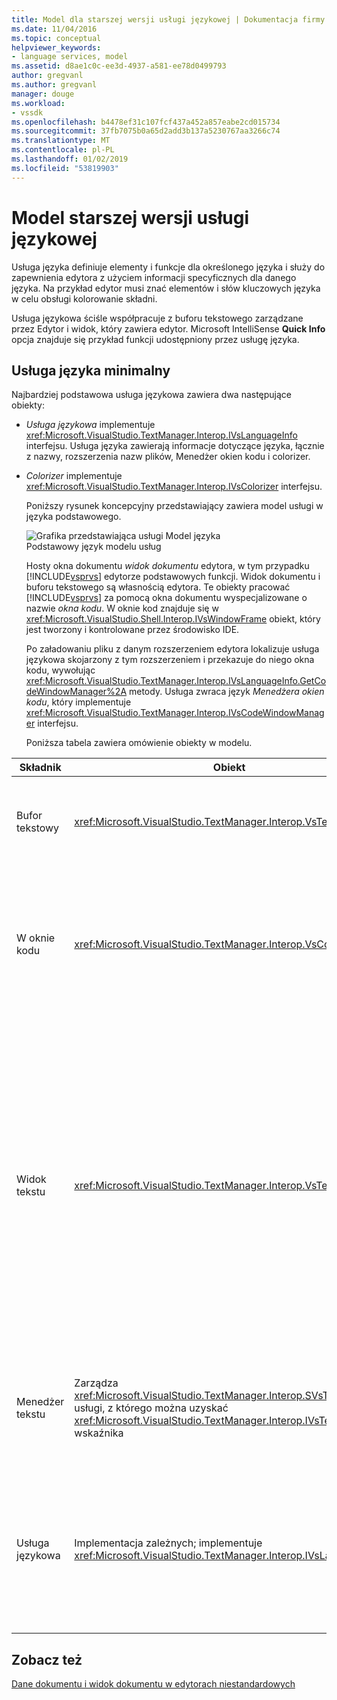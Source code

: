 ```yaml
---
title: Model dla starszej wersji usługi językowej | Dokumentacja firmy Microsoft
ms.date: 11/04/2016
ms.topic: conceptual
helpviewer_keywords:
- language services, model
ms.assetid: d8ae1c0c-ee3d-4937-a581-ee78d0499793
author: gregvanl
ms.author: gregvanl
manager: douge
ms.workload:
- vssdk
ms.openlocfilehash: b4478ef31c107fcf437a452a857eabe2cd015734
ms.sourcegitcommit: 37fb7075b0a65d2add3b137a5230767aa3266c74
ms.translationtype: MT
ms.contentlocale: pl-PL
ms.lasthandoff: 01/02/2019
ms.locfileid: "53819903"
---
```

# <a name="model-of-a-legacy-language-service"></a>Model starszej wersji usługi językowej
Usługa języka definiuje elementy i funkcje dla określonego języka i służy do zapewnienia edytora z użyciem informacji specyficznych dla danego języka. Na przykład edytor musi znać elementów i słów kluczowych języka w celu obsługi kolorowanie składni.  
  
 Usługa językowa ściśle współpracuje z buforu tekstowego zarządzane przez Edytor i widok, który zawiera edytor. Microsoft IntelliSense **Quick Info** opcja znajduje się przykład funkcji udostępniony przez usługę języka.  
  
## <a name="a-minimal-language-service"></a>Usługa języka minimalny  
 Najbardziej podstawowa usługa językowa zawiera dwa następujące obiekty:  
  
- *Usługa językowa* implementuje <xref:Microsoft.VisualStudio.TextManager.Interop.IVsLanguageInfo> interfejsu. Usługa języka zawierają informacje dotyczące języka, łącznie z nazwy, rozszerzenia nazw plików, Menedżer okien kodu i colorizer.  
  
- *Colorizer* implementuje <xref:Microsoft.VisualStudio.TextManager.Interop.IVsColorizer> interfejsu.  
  
  Poniższy rysunek koncepcyjny przedstawiający zawiera model usługi w języka podstawowego.  
  
  ![Grafika przedstawiająca usługi Model języka](../../extensibility/media/vslanguageservicemodel.gif "vsLanguageServiceModel")  
  Podstawowy język modelu usług  
  
  Hosty okna dokumentu *widok dokumentu* edytora, w tym przypadku [!INCLUDE[vsprvs](../../code-quality/includes/vsprvs_md.md)] edytorze podstawowych funkcji. Widok dokumentu i buforu tekstowego są własnością edytora. Te obiekty pracować [!INCLUDE[vsprvs](../../code-quality/includes/vsprvs_md.md)] za pomocą okna dokumentu wyspecjalizowane o nazwie *okna kodu*. W oknie kod znajduje się w <xref:Microsoft.VisualStudio.Shell.Interop.IVsWindowFrame> obiekt, który jest tworzony i kontrolowane przez środowisko IDE.  
  
  Po załadowaniu pliku z danym rozszerzeniem edytora lokalizuje usługa językowa skojarzony z tym rozszerzeniem i przekazuje do niego okna kodu, wywołując <xref:Microsoft.VisualStudio.TextManager.Interop.IVsLanguageInfo.GetCodeWindowManager%2A> metody. Usługa zwraca język *Menedżera okien kodu*, który implementuje <xref:Microsoft.VisualStudio.TextManager.Interop.IVsCodeWindowManager> interfejsu.  
  
  Poniższa tabela zawiera omówienie obiekty w modelu.  
  
| Składnik | Obiekt | Funkcja |
|------------------| - | - |
| Bufor tekstowy | <xref:Microsoft.VisualStudio.TextManager.Interop.VsTextBuffer> | Unicode odczytu/zapisu strumienia tekstu. Istnieje możliwość tekstu użyć innego kodowania. |
| W oknie kodu | <xref:Microsoft.VisualStudio.TextManager.Interop.VsCodeWindow> | Okno dokumentu, który zawiera jeden lub więcej widoków tekstu. Gdy [!INCLUDE[vsprvs](../../code-quality/includes/vsprvs_md.md)] jest w trybie interfejsu wielu dokumentów (MDI), okno kodu jest podrzędnym MDI. |
| Widok tekstu | <xref:Microsoft.VisualStudio.TextManager.Interop.VsTextView> | Okno, które umożliwia użytkownikowi przejść i wyświetlić tekst przy użyciu klawiatury i myszy. Jako edytora do użytkownika zostanie wyświetlony widok tekstu. Można użyć widoków tekstu w edytorze zwykły system windows, w oknie danych wyjściowych i oknie bezpośrednim. Ponadto można skonfigurować jeden lub więcej widoków tekstu w oknie kodu. |
| Menedżer tekstu | Zarządza <xref:Microsoft.VisualStudio.TextManager.Interop.SVsTextManager> usługi, z którego można uzyskać <xref:Microsoft.VisualStudio.TextManager.Interop.IVsTextManager> wskaźnika | Składnik, który przechowuje wspólne informacje współużytkowane przez wszystkie składniki, które są opisane wcześniej. |
| Usługa językowa | Implementacja zależnych; implementuje <xref:Microsoft.VisualStudio.TextManager.Interop.IVsLanguageInfo> | Obiekt, który dostarcza informacje specyficzne dla języka, takich jak wyróżnianie składni, uzupełniania instrukcji i parowanie nawiasów klamrowych edytora. |
  
## <a name="see-also"></a>Zobacz też  
 [Dane dokumentu i widok dokumentu w edytorach niestandardowych](../../extensibility/document-data-and-document-view-in-custom-editors.md)